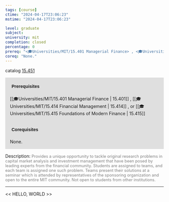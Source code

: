 ```yaml
---
tags: [course]
ctime: "2024-04-17T23:06:23"
mstime: "2024-04-17T23:06:23"

level: graduate
subject: 
university: mit
completion: closed
percentage: 0
prereq: "<🎓Universities/MIT/15.401 Managerial Finance> , <🎓Universities/MIT/15.414 Financial Management> , or <🎓Universities/MIT/15.415 Foundations of Modern Finance>"
coreq: "None."
---
```


catalog [15.451](http://student.mit.edu/catalog/m15b.html#15.451)

<span style="display: block; padding: 15px; background-color: rgb(100, 100, 100, 0.2);"><font id="m_prereq1165_0" style="display: block; font-family: Arial, sans-serif; font-weight: bold; padding: 5px">Prerequisites</font><br><span id="prereq1165_0">[[🎓Universities/MIT/15.401 Managerial Finance | 15.401]] , [[🎓Universities/MIT/15.414 Financial Management | 15.414]] , or [[🎓Universities/MIT/15.415 Foundations of Modern Finance | 15.415]]</span></span>
<span style="display: block; padding: 15px; background-color: rgb(100, 100, 100, 0.2);"><font id="m_coreq1165_0" style="display: block; font-family: Arial, sans-serif; font-weight: bold; padding: 5px">Corequisites</font><br><span id="coreq1165_0">None.</span></span>

<font style="">Description:</font>
<font style="color: grey; font-size: 0.8rem;">Provides a unique opportunity to tackle original research problems in capital market analysis and investment management that have been posed by leading experts from the financial community. Students are assigned to teams, and each team is assigned one such problem. Teams present their solutions at a seminar which is attended by representatives of the sponsoring organization and open to the entire MIT community. Not open to students from other institutions.</font>



---

<< HELLO, WORLD >>
